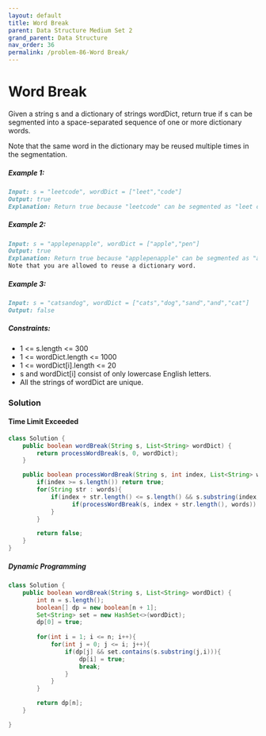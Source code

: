 ```yaml
---
layout: default
title: Word Break
parent: Data Structure Medium Set 2
grand_parent: Data Structure
nav_order: 36
permalink: /problem-86-Word Break/
---
```

# Word Break
Given a string s and a dictionary of strings wordDict, return true if s can be segmented into a space-separated sequence of one or more dictionary words.

Note that the same word in the dictionary may be reused multiple times in the segmentation.

##### Example 1:
```markdown
Input: s = "leetcode", wordDict = ["leet","code"]
Output: true
Explanation: Return true because "leetcode" can be segmented as "leet code".
```
##### Example 2:
```markdown
Input: s = "applepenapple", wordDict = ["apple","pen"]
Output: true
Explanation: Return true because "applepenapple" can be segmented as "apple pen apple".
Note that you are allowed to reuse a dictionary word.
```
##### Example 3:
```markdown
Input: s = "catsandog", wordDict = ["cats","dog","sand","and","cat"]
Output: false
```
##### Constraints:
* 1 <= s.length <= 300
* 1 <= wordDict.length <= 1000
* 1 <= wordDict[i].length <= 20
* s and wordDict[i] consist of only lowercase English letters.
* All the strings of wordDict are unique.

### Solution
#### Time Limit Exceeded
```java
class Solution {
    public boolean wordBreak(String s, List<String> wordDict) {
        return processWordBreak(s, 0, wordDict);
    }

    public boolean processWordBreak(String s, int index, List<String> words){
        if(index >= s.length()) return true;
        for(String str : words){
            if(index + str.length() <= s.length() && s.substring(index, index + str.length()).equals(str)){
                  if(processWordBreak(s, index + str.length(), words)) return true;
            }
        }

        return false;
    }
}
```
##### Dynamic Programming
```java
class Solution {
    public boolean wordBreak(String s, List<String> wordDict) {
        int n = s.length();
        boolean[] dp = new boolean[n + 1];
        Set<String> set = new HashSet<>(wordDict);
        dp[0] = true;
        
        for(int i = 1; i <= n; i++){
            for(int j = 0; j <= i; j++){
                if(dp[j] && set.contains(s.substring(j,i))){
                    dp[i] = true;
                    break;
                }
            }
        }

        return dp[n];
    }

}
```